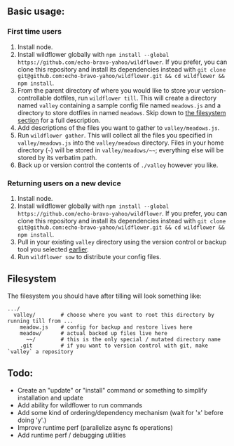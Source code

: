 ## Basic usage:
### First time users

1. Install node.
2. Install wildflower globally with `npm install --global https://github.com/echo-bravo-yahoo/wildflower`. If you prefer, you can clone this repository and install its dependencies instead with `git clone git@github.com:echo-bravo-yahoo/wildflower.git && cd wildflower && npm install`.
3. From the parent directory of where you would like to store your version-controllable dotfiles, run `wildflower till`. This will create a directory named `valley` containing a sample config file named `meadows.js` and a directory to store dotfiles in named `meadows`. Skip down to [the filesystem section](#Filesystem) for a full description.
4. Add descriptions of the files you want to gather to `valley/meadows.js`.
5. Run `wildflower gather`. This will collect all the files you specified in `valley/meadows.js` into the `valley/meadows` directory. Files in your home directory (`~`) will be stored in `valley/meadows/~~`; everything else will be stored by its verbatim path.
6. Back up or version control the contents of `./valley` however you like.

### Returning users on a new device

1. Install node.
2. Install wildflower globally with `npm install --global https://github.com/echo-bravo-yahoo/wildflower`. If you prefer, you can clone this repository and install its dependencies instead with `git clone git@github.com:echo-bravo-yahoo/wildflower.git && cd wildflower && npm install`.
3. Pull in your existing `valley` directory using the version control or backup tool you selected [earlier](#first-time-users).
4. Run `wildflower sow` to distribute your config files.

## Filesystem
The filesystem you should have after tilling will look something like:
```
.../
  valley/        # choose where you want to root this directory by running till from ...
    meadow.js    # config for backup and restore lives here
    meadow/      # actual backed up files live here
      ~~/        # this is the only special / mutated directory name
    .git         # if you want to version control with git, make `valley` a repository
```

## Todo:
- Create an "update" or "install" command or something to simplify installation and update
- Add ability for wildflower to run commands
- Add some kind of ordering/dependency mechanism (wait for 'x' before doing 'y'.)
- Improve runtime perf (parallelize async fs operations)
- Add runtime perf / debugging utilities
